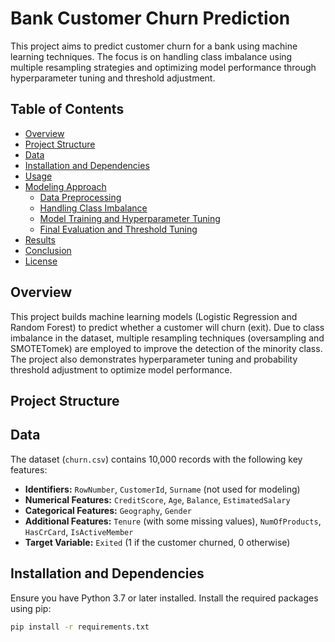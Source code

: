 # Bank Customer Churn Prediction

This project aims to predict customer churn for a bank using machine learning techniques. The focus is on handling class imbalance using multiple resampling strategies and optimizing model performance through hyperparameter tuning and threshold adjustment.

## Table of Contents

- [Overview](#overview)
- [Project Structure](#project-structure)
- [Data](#data)
- [Installation and Dependencies](#installation-and-dependencies)
- [Usage](#usage)
- [Modeling Approach](#modeling-approach)
  - [Data Preprocessing](#data-preprocessing)
  - [Handling Class Imbalance](#handling-class-imbalance)
  - [Model Training and Hyperparameter Tuning](#model-training-and-hyperparameter-tuning)
  - [Final Evaluation and Threshold Tuning](#final-evaluation-and-threshold-tuning)
- [Results](#results)
- [Conclusion](#conclusion)
- [License](#license)

## Overview

This project builds machine learning models (Logistic Regression and Random Forest) to predict whether a customer will churn (exit). Due to class imbalance in the dataset, multiple resampling techniques (oversampling and SMOTETomek) are employed to improve the detection of the minority class. The project also demonstrates hyperparameter tuning and probability threshold adjustment to optimize model performance.

## Project Structure


## Data

The dataset (`churn.csv`) contains 10,000 records with the following key features:
- **Identifiers:** `RowNumber`, `CustomerId`, `Surname` (not used for modeling)
- **Numerical Features:** `CreditScore`, `Age`, `Balance`, `EstimatedSalary`
- **Categorical Features:** `Geography`, `Gender`
- **Additional Features:** `Tenure` (with some missing values), `NumOfProducts`, `HasCrCard`, `IsActiveMember`
- **Target Variable:** `Exited` (1 if the customer churned, 0 otherwise)

## Installation and Dependencies

Ensure you have Python 3.7 or later installed. Install the required packages using pip:

```bash
pip install -r requirements.txt
